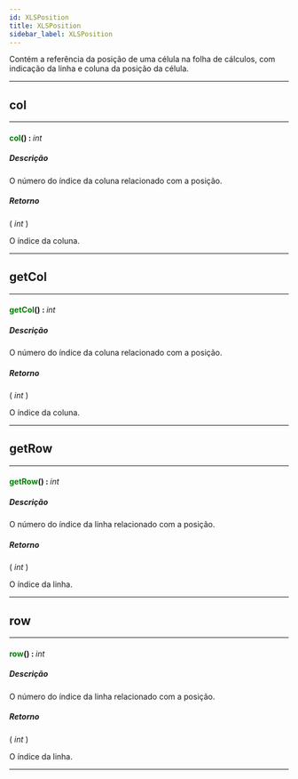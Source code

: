 ```yaml
---
id: XLSPosition
title: XLSPosition
sidebar_label: XLSPosition
---
```


Contém a referência da posição de uma célula na folha de cálculos, com indicação da linha e coluna da posição da célula.

---

## col

---

#### <span style="color: #008000">col</span>() : <span style="font-weight: normal; font-style: italic;">int</span>
##### Descrição

O número do índice da coluna relacionado com a posição.

##### Retorno

( _int_ )

O índice da coluna.

---

## getCol

---

#### <span style="color: #008000">getCol</span>() : <span style="font-weight: normal; font-style: italic;">int</span>
##### Descrição

O número do índice da coluna relacionado com a posição.

##### Retorno

( _int_ )

O índice da coluna.

---

## getRow

---

#### <span style="color: #008000">getRow</span>() : <span style="font-weight: normal; font-style: italic;">int</span>
##### Descrição

O número do índice da linha relacionado com a posição.

##### Retorno

( _int_ )

O índice da linha.

---

## row

---

#### <span style="color: #008000">row</span>() : <span style="font-weight: normal; font-style: italic;">int</span>
##### Descrição

O número do índice da linha relacionado com a posição.

##### Retorno

( _int_ )

O índice da linha.

---

